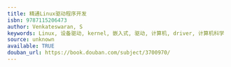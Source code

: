 ```yaml
---
title: 精通Linux驱动程序开发
isbn: 9787115206473
author: Venkateswaran, S
keywords: Linux, 设备驱动, kernel, 嵌入式, 驱动, 计算机, driver, 计算机科学
source: unknown
available: TRUE
douban_url: https://book.douban.com/subject/3700970/
---
```

